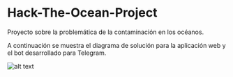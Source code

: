 # Hack-The-Ocean-Project
Proyecto sobre la problemática de la contaminación en los océanos.

A continuación se muestra el diagrama de solución para la aplicación web y el bot desarrollado para Telegram.

![alt text](https://res.cloudinary.com/gwenyver/image/upload/v1652639672/Github/LaunchX2022/HackTheOcean/Capture_aagaio.png)
